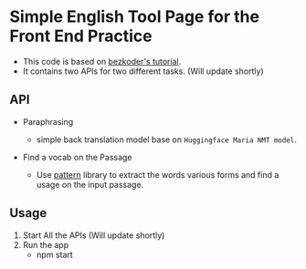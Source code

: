 # Simple English Tool Page for the Front End Practice 
- This code is based on [bezkoder's tutorial](https://bezkoder.com/react-crud-web-api/).  
- It contains two APIs for two different tasks. (Will update shortly)

## API 
- Paraphrasing
    - simple back translation model base on ``Huggingface Maria NMT model``.

- Find a vocab on the Passage
    - Use [pattern](https://github.com/clips/pattern) library to extract the words various forms and find a usage on the input passage.

## Usage
1. Start All the APIs (Will update shortly)
2. Run the app
    - npm start
    